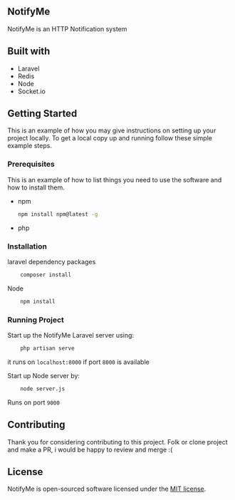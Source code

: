## NotifyMe

NotifyMe is an HTTP Notification system 

## Built with

- Laravel
- Redis
- Node
- Socket.io

## Getting Started

This is an example of how you may give instructions on setting up your project locally.
To get a local copy up and running follow these simple example steps.

### Prerequisites

This is an example of how to list things you need to use the software and how to install them.
* npm
  ```sh
  npm install npm@latest -g
  ```
* php 

### Installation

laravel dependency packages
```sh
    composer install
```
Node 
```sh
    npm install
```

### Running Project

Start up the NotifyMe Laravel server using:
```sh
    php artisan serve
```
it runs on `localhost:8000` if port `8000` is available

Start up Node server by:
```sh
    node server.js
```
Runs on port `9000`

## Contributing

Thank you for considering contributing to this project. Folk or clone project and make a PR, i would be happy to review and merge :(

## License

NotifyMe is open-sourced software licensed under the [MIT license](https://opensource.org/licenses/MIT).
